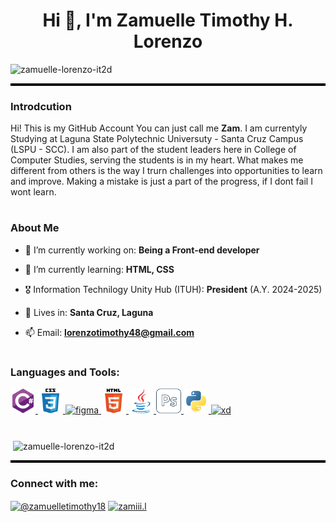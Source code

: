 <div>
<h1 align="center">Hi 👋, I'm Zamuelle Timothy H. Lorenzo</h1>
</div>



<p align="left"> <img src="https://komarev.com/ghpvc/?username=zamuelle-lorenzo-it2d&label=Profile%20views&color=0e75b6&style=flat" alt="zamuelle-lorenzo-it2d" /> </p>

<div>
  <hr style="height: 4px; background-color: black; boarder: none;">
</div>

<div>
  <h3 align="left">Introdcution </h3>
</div>

Hi! This is my GitHub Account You can just call me **Zam**. I am currentyly Studying at Laguna State Polytechnic Universuty - Santa Cruz Campus (LSPU - SCC). I am also part of the student leaders here in College of Computer Studies, serving the students is in my heart. What makes me different from others is the way I trurn challenges into opportunities to learn and improve. Making a mistake is just a part of the progress, if I dont fail I wont learn.

<div>

<div>
  <h1> </h1>
</div>

  
<h3 aling="left"> About Me </h3>
</div>

<div>
  <p>
  
    
  - 🔭 I’m currently working on: **Being a Front-end developer**

  - 🌱 I’m currently learning: **HTML, CSS**

  - 🎖️ Information Technilogy Unity Hub (ITUH): **President** (A.Y. 2024-2025)

  - 📍 Lives in: **Santa Cruz, Laguna**

  - 📫 Email: **lorenzotimothy48@gmail.com**
  </p>

</div>

<diV>
  <h1></h1>
</diV>




<div>
  <h3 align="left">Languages and Tools:</h3>
<p align="left"> <a href="https://www.w3schools.com/cs/" target="_blank" rel="noreferrer"> <img src="https://raw.githubusercontent.com/devicons/devicon/master/icons/csharp/csharp-original.svg" alt="csharp" width="40" height="40"/> </a> <a href="https://www.w3schools.com/css/" target="_blank" rel="noreferrer"> <img src="https://raw.githubusercontent.com/devicons/devicon/master/icons/css3/css3-original-wordmark.svg" alt="css3" width="40" height="40"/> </a> <a href="https://www.figma.com/" target="_blank" rel="noreferrer"> <img src="https://www.vectorlogo.zone/logos/figma/figma-icon.svg" alt="figma" width="40" height="40"/> </a> <a href="https://www.w3.org/html/" target="_blank" rel="noreferrer"> <img src="https://raw.githubusercontent.com/devicons/devicon/master/icons/html5/html5-original-wordmark.svg" alt="html5" width="40" height="40"/> </a> <a href="https://www.java.com" target="_blank" rel="noreferrer"> <img src="https://raw.githubusercontent.com/devicons/devicon/master/icons/java/java-original.svg" alt="java" width="40" height="40"/> </a> <a href="https://www.photoshop.com/en" target="_blank" rel="noreferrer"> <img src="https://raw.githubusercontent.com/devicons/devicon/master/icons/photoshop/photoshop-line.svg" alt="photoshop" width="40" height="40"/> </a> <a href="https://www.python.org" target="_blank" rel="noreferrer"> <img src="https://raw.githubusercontent.com/devicons/devicon/master/icons/python/python-original.svg" alt="python" width="40" height="40"/> </a> <a href="https://www.adobe.com/products/xd.html" target="_blank" rel="noreferrer"> <img src="https://cdn.worldvectorlogo.com/logos/adobe-xd.svg" alt="xd" width="40" height="40"/> </a> </p>
</div>

<div>
  <h1> </h1>
</div>

<div>
<p>&nbsp;<img align="center" src="https://github-readme-stats.vercel.app/api?username=zamuelle-lorenzo-it2d&show_icons=true&locale=en" alt="zamuelle-lorenzo-it2d" /></p>
</div>

<div>
  <hr style="height: 4px; background-color: black; boarder: none;">
</div>

<div>
  <h3 align="left">Connect with me:</h3>
<p align="left">
<a href="https://fb.com/@zamuelletimothy18" target="blank"><img align="center" src="https://raw.githubusercontent.com/rahuldkjain/github-profile-readme-generator/master/src/images/icons/Social/facebook.svg" alt="@zamuelletimothy18" height="30" width="40" /></a>
<a href="https://instagram.com/zamiii.l" target="blank"><img align="center" src="https://raw.githubusercontent.com/rahuldkjain/github-profile-readme-generator/master/src/images/icons/Social/instagram.svg" alt="zamiii.l" height="30" width="40" /></a>
</p>
</div>

